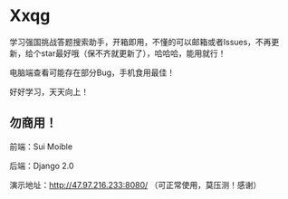# Xxqg
学习强国挑战答题搜索助手，开箱即用，不懂的可以邮箱或者Issues，不再更新，给个star最好哦（保不齐就更新了），哈哈哈，能用就行！

电脑端查看可能存在部分Bug，手机食用最佳！

好好学习，天天向上！

## 勿商用！



前端：Sui Moible



后端：Django 2.0


演示地址：http://47.97.216.233:8080/ （可正常使用，莫压测！感谢）
